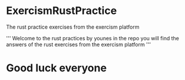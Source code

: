 # ExercismRustPractice
The rust practice exercises from the exercism platform

'''
Welcome to the rust practices by younes
in the repo you will find the answers of the rust exercises from the exercism platform
'''

# Good luck everyone